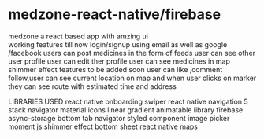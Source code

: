 # medzone-react-native/firebase
medzone  a react based app with amzing ui  
working features till now 
login/signup using email as well as google /facebook
users can post medicines in the form of feeds
user can see other user profile
user can edit ther profile
user can see medicines in map
shimmer effect
features to be added soon
user can like ,comment follow,user can see current location on map and when user clicks on marker they can see route with estimated time and address



LIBRARIES USED
react native onboarding swiper
react native navigation 5
stack navigator
material icons
linear gradient
animatable library
firebase
async-storage
bottom tab navigator
styled component
image picker
moment js
shimmer effect
bottom sheet
react native maps
